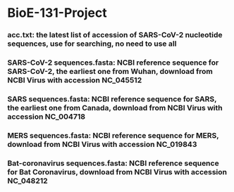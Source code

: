 # BioE-131-Project

### acc.txt: the latest list of accession of SARS-CoV-2 nucleotide sequences, use for searching, no need to use all

### SARS-CoV-2 sequences.fasta: NCBI reference sequence for SARS-CoV-2, the earliest one from Wuhan, download from NCBI Virus with accession NC_045512

### SARS sequences.fasta: NCBI reference sequence for SARS, the earliest one from Canada, download from NCBI Virus with accession NC_004718

### MERS sequences.fasta: NCBI reference sequence for MERS, download from NCBI Virus with accession NC_019843

### Bat-coronavirus sequences.fasta: NCBI reference sequence for Bat Coronavirus, download from NCBI Virus with accession NC_048212
